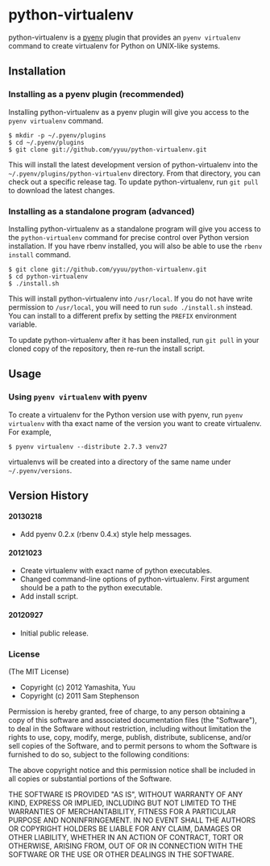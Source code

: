 # python-virtualenv

python-virtualenv is a [pyenv](https://github.com/yyuu/pyenv) plugin
that provides an `pyenv virtualenv` command to create virtualenv for Python
on UNIX-like systems.


## Installation

### Installing as a pyenv plugin (recommended)

Installing python-virtualenv as a pyenv plugin will give you access to the
`pyenv virtualenv` command.

    $ mkdir -p ~/.pyenv/plugins
    $ cd ~/.pyenv/plugins
    $ git clone git://github.com/yyuu/python-virtualenv.git

This will install the latest development version of python-virtualenv into
the `~/.pyenv/plugins/python-virtualenv` directory. From that directory, you
can check out a specific release tag. To update python-virtualenv, run `git
pull` to download the latest changes.

### Installing as a standalone program (advanced)

Installing python-virtualenv as a standalone program will give you access to
the `python-virtualenv` command for precise control over Python version
installation. If you have rbenv installed, you will also be able to
use the `rbenv install` command.

    $ git clone git://github.com/yyuu/python-virtualenv.git
    $ cd python-virtualenv
    $ ./install.sh

This will install python-virtualenv into `/usr/local`. If you do not have
write permission to `/usr/local`, you will need to run `sudo
./install.sh` instead. You can install to a different prefix by
setting the `PREFIX` environment variable.

To update python-virtualenv after it has been installed, run `git pull` in
your cloned copy of the repository, then re-run the install script.

## Usage

### Using `pyenv virtualenv` with pyenv

To create a virtualenv for the Python version use with pyenv, run
`pyenv virtualenv` with tha exact name of the version you want to create
virtualenv. For example,

    $ pyenv virtualenv --distribute 2.7.3 venv27

virtualenvs will be created into a directory of the same name
under `~/.pyenv/versions`.


## Version History

#### 20130218

 * Add pyenv 0.2.x (rbenv 0.4.x) style help messages.

#### 20121023

 * Create virtualenv with exact name of python executables.
 * Changed command-line options of python-virtualenv.
   First argument should be a path to the python executable.
 * Add install script.

#### 20120927

 * Initial public release.

### License

(The MIT License)

* Copyright (c) 2012 Yamashita, Yuu
* Copyright (c) 2011 Sam Stephenson

Permission is hereby granted, free of charge, to any person obtaining
a copy of this software and associated documentation files (the
"Software"), to deal in the Software without restriction, including
without limitation the rights to use, copy, modify, merge, publish,
distribute, sublicense, and/or sell copies of the Software, and to
permit persons to whom the Software is furnished to do so, subject to
the following conditions:

The above copyright notice and this permission notice shall be
included in all copies or substantial portions of the Software.

THE SOFTWARE IS PROVIDED "AS IS", WITHOUT WARRANTY OF ANY KIND,
EXPRESS OR IMPLIED, INCLUDING BUT NOT LIMITED TO THE WARRANTIES OF
MERCHANTABILITY, FITNESS FOR A PARTICULAR PURPOSE AND
NONINFRINGEMENT. IN NO EVENT SHALL THE AUTHORS OR COPYRIGHT HOLDERS BE
LIABLE FOR ANY CLAIM, DAMAGES OR OTHER LIABILITY, WHETHER IN AN ACTION
OF CONTRACT, TORT OR OTHERWISE, ARISING FROM, OUT OF OR IN CONNECTION
WITH THE SOFTWARE OR THE USE OR OTHER DEALINGS IN THE SOFTWARE.
